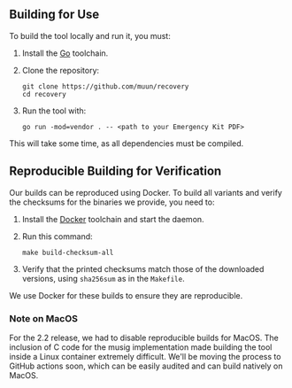 ## Building for Use

To build the tool locally and run it, you must:

1. Install the [Go](https://golang.org/) toolchain.
2. Clone the repository:

    ```
    git clone https://github.com/muun/recovery
    cd recovery
    ```
      
3. Run the tool with:

    ```
    go run -mod=vendor . -- <path to your Emergency Kit PDF>
    ```

This will take some time, as all dependencies must be compiled.

## Reproducible Building for Verification

Our builds can be reproduced using Docker. To build all variants and verify the checksums for 
the binaries we provide, you need to:

1. Install the [Docker](https://www.docker.com/) toolchain and start the daemon.
2. Run this command:

    ```
    make build-checksum-all
    ```

3. Verify that the printed checksums match those of the downloaded versions, using `sha256sum` 
as in the `Makefile`.

We use Docker for these builds to ensure they are reproducible.

### Note on MacOS

For the 2.2 release, we had to disable reproducible builds for MacOS. The inclusion of C code for 
the musig implementation made building the tool inside a Linux container extremely difficult. We'll 
be moving the process to GitHub actions soon, which can be easily audited and can build natively on 
MacOS.